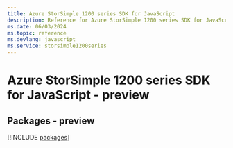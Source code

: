 ```yaml
---
title: Azure StorSimple 1200 series SDK for JavaScript
description: Reference for Azure StorSimple 1200 series SDK for JavaScript
ms.date: 06/03/2024
ms.topic: reference
ms.devlang: javascript
ms.service: storsimple1200series
---
```

# Azure StorSimple 1200 series SDK for JavaScript - preview
## Packages - preview
[!INCLUDE [packages](storsimple-1200-series-index.md)]